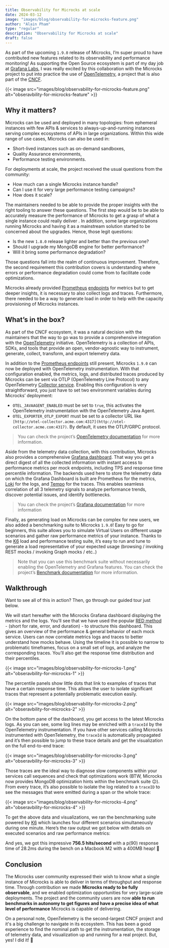 ```yaml
---
title: Observability for Microcks at scale
date: 2024-03-12
image: "images/blog/observability-for-microcks-feature.png"
author: "Alain Pham"
type: "regular"
description: "Observability for Microcks at scale"
draft: false
---
```



As part of the upcoming `1.9.0` release of Microcks, I’m super proud to have contributed new features related to its observability and performance monitoring! As supporting the Open Source ecosystem is part of my day job at [Grafana Labs](https://grafana.com/), I was really excited by this collaboration with the Microcks project to put into practice the use of [OpenTelemetry](https://opentelemetry.io/), a project that is also part of the [CNCF](https://www.cncf.io/).


{{< image src="images/blog/observability-for-microcks-feature.png" alt="obseravbility-for-microcks-feature" >}}

## Why it matters?

Microcks can be used and deployed in many topologies: from ephemeral instances with few APIs & services to always-up-and-running instances serving complex ecosystems of APIs in large organizations. Within this wide range of use cases, Microcks can also be used in:

* Short-lived instances such as on-demand sandboxes,
* Quality Assurance environments,
* Performance testing environments.

For deployments at scale, the project received the usual questions from the community:

* How much can a single Microcks instance handle? 
* Can I use it for very large performance testing campaigns? 
* How does it scale?

The maintainers needed to be able to provide the proper insights with the right tooling to answer these questions. The first step would be to be able to accurately measure the performance of Microcks to get a grasp of what a single instance could really deliver . In addition, some large organizations running Microcks and having it as a mainstream solution started to be concerned about the upgrades. Hence, those legit questions:

* Is the new `1.8.0` release lighter and better than the previous one? 
* Should I upgrade my MongoDB engine for better performance? 
* Will it bring some performance degradation?

Those questions fall into the realm of continuous improvement. Therefore, the second requirement this contribution covers is understanding where errors or performance degradation could come from to facilitate code optimizations.

Microcks already provided [Prometheus](https://prometheus.io/) [endpoints](https://microcks.io/documentation/using/monitoring/#technical-metrics) for metrics but to get deeper insights, it is necessary to also collect logs and traces. Furthermore, there needed to be a way to generate load in order to help with the capacity provisioning of Microcks instances.


## What’s in the box?

As part of the CNCF ecosystem, it was a natural decision with the maintainers that the way to go was to provide a comprehensive integration with the [OpenTelemetry](https://opentelemetry.io/) initiative. OpenTelemetry is a collection of APIs, SDKs, and tools that provide an open, vendor-agnostic way to instrument, generate, collect, transform, and export telemetry data.

In addition to the [Prometheus endpoints](https://microcks.io/documentation/using/monitoring/#technical-metrics) still present, Microcks `1.9.0` can now be deployed with OpenTelemetry instrumentation. With that configuration enabled, the metrics, logs, and distributed traces produced by Microcks can be sent via OTLP (OpenTelemetry Line Protocol) to any OpenTelemetry [Collector service](https://opentelemetry.io/docs/collector/). Enabling this configuration is very straightforward, you just have to set two environment variables during Microcks’ deployment:

* `OTEL_JAVAAGENT_ENABLED` must be set to `true`, this activates the OpenTelemetry instrumentation with the OpenTelemetry Java Agent.
* `OTEL_EXPORTER_OTLP_EXPORT` must be set to a collector URL like `[http://otel-collector.acme.com:4317](http://otel-collector.acme.com:4317)`. By default, it uses the OTLP/GRPC protocol.

> You can check the project’s [OpenTelemetry documentation](https://microcks.io/documentation/using/monitoring/#opentelemetry-support) for more information.

Aside from the telemetry data collection, with this contribution, Microcks also provides a comprehensive [Grafana dashboard](https://grafana.com/grafana/). That way you get a direct digest of all the collected information with instant access to performance metrics per mock endpoints, including TPS and response time percentile information. The backends used here to store the telemetry data on which the Grafana Dashboard is built are Prometheus for the metrics, [Loki](https://grafana.com/oss/loki/) for the logs, and [Tempo](https://grafana.com/oss/tempo/) for the traces. This enables seamless correlation of all 3 telemetry signals to analyze performance trends, discover potential issues, and identify bottlenecks.

> You can check the project’s [Grafana documentation](https://microcks.io/documentation/using/monitoring/#grafana-dashboard) for more information

Finally, as generating load on Microcks can be complex for new users, we also added a benchmarking suite to Microcks `1.9.0`! Easy to go for beginners, this suite allows you to simulate Virtual Users on different usage scenarios and gather raw performance metrics of your instance. Thanks to the [K6](https://k6.io/) load and performance testing suite, it’s easy to run and tune to generate a load representative of your expected usage (browsing / invoking REST mocks / invoking Graph mocks / etc..)

> Note that you can use this benchmark suite without necessarily enabling the OpenTelemetry and Grafana features. You can check the project’s [Benchmark documentation](https://microcks.io/documentation/using/monitoring/#benchmark-suite) for more information.


## Walkthrough

Want to see all of this in action? Then, go through our guided tour just below.

We will start hereafter with the Microcks Grafana dashboard displaying the metrics and the logs. You’ll see that we have used the popular [RED method](https://grafana.com/blog/2018/08/02/the-red-method-how-to-instrument-your-services/) - (short for rate, error, and duration) - to structure this dashboard. This gives an overview of the performance & general behavior of each mock service. Users can now correlate metrics logs and traces to better understand how mocks behave. Using the timeline it is possible to narrow to problematic timeframes, focus on a small set of logs, and analyze the corresponding traces. You’ll also get the response time distribution and their percentiles.

{{< image src="images/blog/observability-for-microcks-1.png" alt="obseravbility-for-microcks-1" >}}

The percentile panels show little dots that link to examples of traces that have a certain response time. This allows the user to isolate significant traces that represent a potentially problematic execution easily.

{{< image src="images/blog/observability-for-microcks-2.png" alt="obseravbility-for-microcks-2" >}}

On the bottom pane of the dashboard, you get access to the latest Microcks logs. As you can see, some log lines may be enriched with a `traceId` by the OpenTelemetry instrumentation. If you have other services calling Microcks instrumented with OpenTelemetry, the `traceId` is automatically propagated and it’s then possible to jump to these trace details and get the visualization on the full end-to-end trace:

{{< image src="images/blog/observability-for-microcks-3.png" alt="obseravbility-for-microcks-3" >}}

Those traces are the ideal way to diagnose slow components within your services call sequences and check that optimizations work (BTW, Microcks now provides MongoDB optimization hints within the benchmark suite 😉). From every trace, it’s also possible to isolate the log related to a `traceID` to see the messages that were emitted during a span or the whole trace:

{{< image src="images/blog/observability-for-microcks-4.png" alt="obseravbility-for-microcks-4" >}}


To get the above data and visualizations, we ran the benchmarking suite powered by [K6](https://k6.io/) which launches four different scenarios simultaneously during one minute. Here’s the raw output we got below with details on executed scenarios and raw performance metrics:

And yes, we got this impressive **756.5 hits/second** with a p(90) response time of 28.2ms during the bench on a Macbook M2 with a 400MB heap! 🚀


## Conclusion

The Microcks user community expressed their wish to know what a single instance of Microcks is able to deliver in terms of throughput and response time. Through contribution we made **Microcks ready to be fully observable**, and we enabled optimization opportunities for very large-scale deployments. The project and the community users are now **able to run benchmarks in autonomy to get figures and have a precise idea of what level of performance** Microcks is capable of delivering.

On a personal note, OpenTelemetry is the second-largest CNCF project and it's a big challenge to navigate in its ecosystem. This has been a good experience to find the nominal path to get the instrumentation, the storage of telemetry data, and visualization up and running for a real project. But, yes! I did it! 💪
